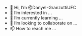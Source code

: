 - 👋 Hi, I’m @Danyel-GranzottiUFC
- 👀 I’m interested in ...
- 🌱 I’m currently learning ...
- 💞️ I’m looking to collaborate on ...
- 📫 How to reach me ...

<!---
Danyel-GranzottiUFC/Danyel-GranzottiUFC is a ✨ special ✨ repository because its `README.md` (this file) appears on your GitHub profile.
You can click the Preview link to take a look at your changes.
--->
